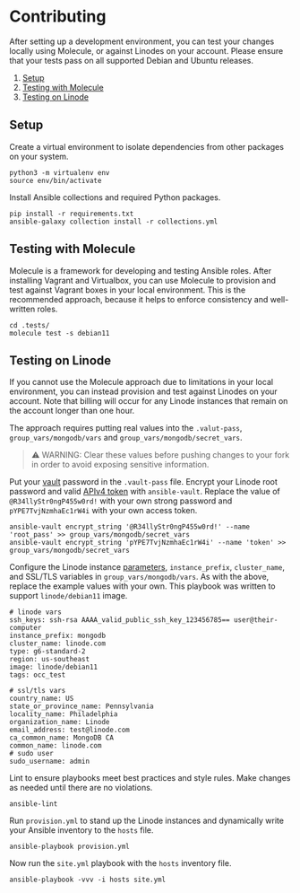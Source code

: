# Contributing
After setting up a development environment, you can test your changes locally using Molecule, or against Linodes on your account. Please ensure that your tests pass on all supported Debian and Ubuntu releases. 

1. [Setup](#setup)
2. [Testing with Molecule](#testing-with-molecule)
3. [Testing on Linode](#testing-on-linode)

## Setup
Create a virtual environment to isolate dependencies from other packages on your system.
```
python3 -m virtualenv env
source env/bin/activate
```

Install Ansible collections and required Python packages.
```
pip install -r requirements.txt
ansible-galaxy collection install -r collections.yml
```

## Testing with Molecule
Molecule is a framework for developing and testing Ansible roles. After installing Vagrant and Virtualbox, you can use Molecule to provision and test against Vagrant boxes in your local environment. This is the recommended approach, because it helps to enforce consistency and well-written roles. 
```
cd .tests/
molecule test -s debian11
```

## Testing on Linode
If you cannot use the Molecule approach due to limitations in your local environment, you can instead provision and test against Linodes on your account. Note that billing will occur for any Linode instances that remain on the account longer than one hour.

The approach requires putting real values into the `.valut-pass`, `group_vars/mongodb/vars` and `group_vars/mongodb/secret_vars`. 

> :warning: WARNING: Clear these values before pushing changes to your fork in order to avoid exposing sensitive information.

Put your [vault](https://docs.ansible.com/ansible/latest/user_guide/vault.html#encrypting-content-with-ansible-vault) password in the `.vault-pass` file. Encrypt your Linode root password and valid [APIv4 token](https://www.linode.com/docs/guides/getting-started-with-the-linode-api/#create-an-api-token) with `ansible-vault`. Replace the value of `@R34llyStr0ngP455w0rd!` with your own strong password and `pYPE7TvjNzmhaEc1rW4i` with your own access token.
```
ansible-vault encrypt_string '@R34llyStr0ngP455w0rd!' --name 'root_pass' >> group_vars/mongodb/secret_vars
ansible-vault encrypt_string 'pYPE7TvjNzmhaEc1rW4i' --name 'token' >> group_vars/mongodb/secret_vars
```

Configure the Linode instance [parameters](https://github.com/linode/ansible_linode/blob/master/docs/instance.rst#id3), `instance_prefix`, `cluster_name`, and SSL/TLS variables in `group_vars/mongodb/vars`. As with the above, replace the example values with your own. This playbook was written to support `linode/debian11` image.
```
# linode vars
ssh_keys: ssh-rsa AAAA_valid_public_ssh_key_123456785== user@their-computer
instance_prefix: mongodb
cluster_name: linode.com
type: g6-standard-2
region: us-southeast
image: linode/debian11
tags: occ_test

# ssl/tls vars
country_name: US
state_or_province_name: Pennsylvania
locality_name: Philadelphia
organization_name: Linode
email_address: test@linode.com
ca_common_name: MongoDB CA
common_name: linode.com
# sudo user
sudo_username: admin
```

Lint to ensure playbooks meet best practices and style rules. Make changes as needed until there are no violations.
```
ansible-lint
```

Run `provision.yml` to stand up the Linode instances and dynamically write your Ansible inventory to the `hosts` file.
```
ansible-playbook provision.yml
```

Now run the `site.yml` playbook with the `hosts` inventory file. 
```
ansible-playbook -vvv -i hosts site.yml
```

